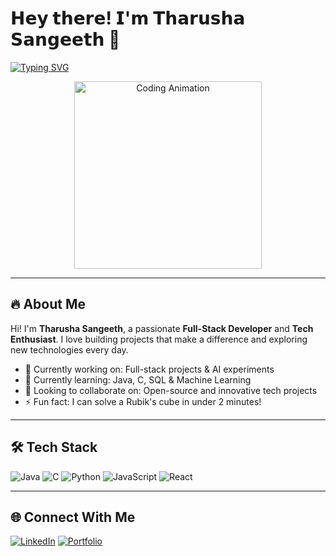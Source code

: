 # 𝗛𝗲𝘆 𝘁𝗵𝗲𝗿𝗲! 𝗜'𝗺 𝗧𝗵𝗮𝗿𝘂𝘀𝗵𝗮 𝗦𝗮𝗻𝗴𝗲𝗲𝘁𝗵 👋

[![Typing SVG](https://readme-typing-svg.demolab.com?font=Fira+Code&weight=600&size=22&duration=3000&pause=500&color=00FF00&width=435&lines=Full-Stack+Developer;Open-Source+Enthusiast;Tech+Explorer;Coffee+Lover)](https://git.io/typing-svg)

<p align="center">
  <img src="https://github.com/Tharusha2002-s/Tharusha2002-s/blob/main/assets/coding.gif?raw=true" width="300" alt="Coding Animation">
</p>

---

## 🔥 About Me
Hi! I'm **Tharusha Sangeeth**, a passionate **Full-Stack Developer** and **Tech Enthusiast**. I love building projects that make a difference and exploring new technologies every day.  

- 🔭 Currently working on: Full-stack projects & AI experiments  
- 🌱 Currently learning: Java, C, SQL & Machine Learning  
- 👯 Looking to collaborate on: Open-source and innovative tech projects  
- ⚡ Fun fact: I can solve a Rubik's cube in under 2 minutes!  

---

## 🛠 Tech Stack
![Java](https://img.shields.io/badge/Java-ED8B00?style=for-the-badge&logo=openjdk&logoColor=white)
![C](https://img.shields.io/badge/C-00599C?style=for-the-badge&logo=c&logoColor=white)
![Python](https://img.shields.io/badge/Python-3776AB?style=for-the-badge&logo=python&logoColor=white)
![JavaScript](https://img.shields.io/badge/JavaScript-F7DF1E?style=for-the-badge&logo=javascript&logoColor=black)
![React](https://img.shields.io/badge/React-61DAFB?style=for-the-badge&logo=react&logoColor=black)

---

## 🌐 Connect With Me
[![LinkedIn](https://img.shields.io/badge/LinkedIn-0077B5?style=for-the-badge&logo=linkedin&logoColor=white)](https://www.linkedin.com/in/tharusha-hettiarachchi-5b44782aa/)
[![Portfolio](https://img.shields.io/badge/Portfolio-FF5722?style=for-the-badge&logo=google-chrome&logoColor=white)](https://www.tharusha2002-s.com)
